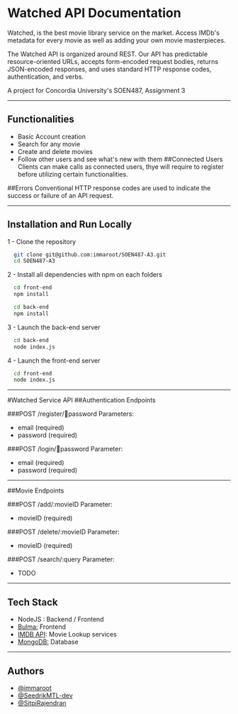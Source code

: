 # Watched API Documentation
Watched, is the best movie library service on the market.
Access IMDb's metadata for every movie as well as adding your own movie masterpieces.

The Watched API is organized around REST. Our API has predictable resource-oriented URLs, accepts form-encoded request bodies, returns JSON-encoded responses, and uses standard HTTP response codes, authentication, and verbs.

A project for Concordia University's SOEN487, Assignment 3

---
## Functionalities

- Basic Account creation
- Search for any movie
- Create and delete movies
- Follow other users and see what's new with them
##Connected Users
Clients can make calls as connected users, thye will require to register before utilizing certain functionalities.

##Errors
Conventional HTTP response codes are used to indicate the success or failure of an API request.

---
## Installation and Run Locally

1 - Clone the repository
```bash
  git clone git@github.com:immaroot/SOEN487-A3.git
  cd SOEN487-A3
```

2 - Install all dependencies with npm on each folders

```bash
  cd front-end
  npm install
```

```bash
  cd back-end
  npm install
``` 
3 - Launch the back-end server

```bash
  cd back-end
  node index.js
```

4 - Launch the front-end server

```bash
  cd front-end
  node index.js
```
---
#Watched Service API
##Authentication Endpoints

###POST /register/:email:password
Parameters: 
- email (required)
- password (required)

###POST /login/:email:password
Parameter: 
- email (required)
- password (required)

---
##Movie Endpoints

###POST /add/:movieID
Parameter: 
- movieID (required)
 
###POST /delete/:movieID
Parameter: 
- movieID (required)

###POST /search/:query
Parameter: 
- TODO

---
## Tech Stack

- NodeJS : Backend / Frontend
- [Bulma:](https://bulma.io/) Frontend
- [IMDB API](): Movie Lookup services
- [MongoDB:](https://www.mongodb.com/) Database

---
## Authors

- [@immaroot](https://www.github.com/immaroot)
- [@SeedrikMTL-dev](https://www.github.com/SeedrikMTL-dev)
- [@SitpiRajendran](https://www.github.com/SitpiRajendran)
